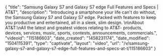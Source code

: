 {
    "title": "Samsung Galaxy S7 and Galaxy S7 edge Full Features and Specs | AT&T",
    "description": "Introducing a smartphone your life can't do without, the Samsung Galaxy S7 and Galaxy S7 edge. Packed with features to keep you productive and entertained, all in a sleek, slim design.  \n\nAbout AT&T:\nAll the latest and greatest videos relating to AT&T- products, devices, services, music, sports, contests, announcements, commercials.",
    "videoid": "115186603",
    "date_created": "1458231174",
    "date_modified": "1504115391",
    "type": "captivate",
    "layout": "video",
    "url": "\/v\/samsung-galaxy-s7-and-galaxy-s7-edge-full-features-and-specs-at-t\/115186603"
}